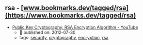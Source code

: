 rsa - [www.bookmarks.dev/tagged/rsa](https://www.bookmarks.dev/tagged/rsa)
---
* [Public Key Cryptography: RSA Encryption Algorithm - YouTube](https://www.youtube.com/watch?v=wXB-V_Keiu8)
    * :calendar: published on: 2012-07-30
    * tags: [security](../tagged/security.md), [cryptography](../tagged/cryptography.md), [encryption](../tagged/encryption.md), [rsa](../tagged/rsa.md)
